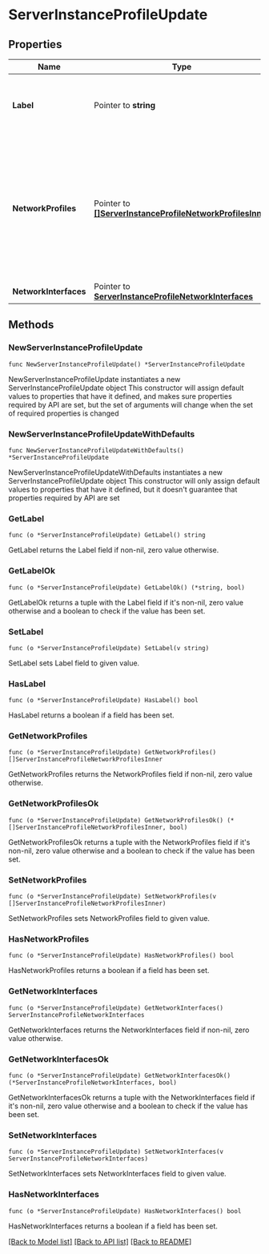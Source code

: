 # ServerInstanceProfileUpdate

## Properties

Name | Type | Description | Notes
------------ | ------------- | ------------- | -------------
**Label** | Pointer to **string** | The Server profile label. Will be automatically generated if not provided. | [optional] 
**NetworkProfiles** | Pointer to [**[]ServerInstanceProfileNetworkProfilesInner**](ServerInstanceProfileNetworkProfilesInner.md) | Network profiles mapping for each network in this infrastructure. Changes to this configuration will be duplicated on each vm-instance of this group. | [optional] 
**NetworkInterfaces** | Pointer to [**ServerInstanceProfileNetworkInterfaces**](ServerInstanceProfileNetworkInterfaces.md) |  | [optional] 

## Methods

### NewServerInstanceProfileUpdate

`func NewServerInstanceProfileUpdate() *ServerInstanceProfileUpdate`

NewServerInstanceProfileUpdate instantiates a new ServerInstanceProfileUpdate object
This constructor will assign default values to properties that have it defined,
and makes sure properties required by API are set, but the set of arguments
will change when the set of required properties is changed

### NewServerInstanceProfileUpdateWithDefaults

`func NewServerInstanceProfileUpdateWithDefaults() *ServerInstanceProfileUpdate`

NewServerInstanceProfileUpdateWithDefaults instantiates a new ServerInstanceProfileUpdate object
This constructor will only assign default values to properties that have it defined,
but it doesn't guarantee that properties required by API are set

### GetLabel

`func (o *ServerInstanceProfileUpdate) GetLabel() string`

GetLabel returns the Label field if non-nil, zero value otherwise.

### GetLabelOk

`func (o *ServerInstanceProfileUpdate) GetLabelOk() (*string, bool)`

GetLabelOk returns a tuple with the Label field if it's non-nil, zero value otherwise
and a boolean to check if the value has been set.

### SetLabel

`func (o *ServerInstanceProfileUpdate) SetLabel(v string)`

SetLabel sets Label field to given value.

### HasLabel

`func (o *ServerInstanceProfileUpdate) HasLabel() bool`

HasLabel returns a boolean if a field has been set.

### GetNetworkProfiles

`func (o *ServerInstanceProfileUpdate) GetNetworkProfiles() []ServerInstanceProfileNetworkProfilesInner`

GetNetworkProfiles returns the NetworkProfiles field if non-nil, zero value otherwise.

### GetNetworkProfilesOk

`func (o *ServerInstanceProfileUpdate) GetNetworkProfilesOk() (*[]ServerInstanceProfileNetworkProfilesInner, bool)`

GetNetworkProfilesOk returns a tuple with the NetworkProfiles field if it's non-nil, zero value otherwise
and a boolean to check if the value has been set.

### SetNetworkProfiles

`func (o *ServerInstanceProfileUpdate) SetNetworkProfiles(v []ServerInstanceProfileNetworkProfilesInner)`

SetNetworkProfiles sets NetworkProfiles field to given value.

### HasNetworkProfiles

`func (o *ServerInstanceProfileUpdate) HasNetworkProfiles() bool`

HasNetworkProfiles returns a boolean if a field has been set.

### GetNetworkInterfaces

`func (o *ServerInstanceProfileUpdate) GetNetworkInterfaces() ServerInstanceProfileNetworkInterfaces`

GetNetworkInterfaces returns the NetworkInterfaces field if non-nil, zero value otherwise.

### GetNetworkInterfacesOk

`func (o *ServerInstanceProfileUpdate) GetNetworkInterfacesOk() (*ServerInstanceProfileNetworkInterfaces, bool)`

GetNetworkInterfacesOk returns a tuple with the NetworkInterfaces field if it's non-nil, zero value otherwise
and a boolean to check if the value has been set.

### SetNetworkInterfaces

`func (o *ServerInstanceProfileUpdate) SetNetworkInterfaces(v ServerInstanceProfileNetworkInterfaces)`

SetNetworkInterfaces sets NetworkInterfaces field to given value.

### HasNetworkInterfaces

`func (o *ServerInstanceProfileUpdate) HasNetworkInterfaces() bool`

HasNetworkInterfaces returns a boolean if a field has been set.


[[Back to Model list]](../README.md#documentation-for-models) [[Back to API list]](../README.md#documentation-for-api-endpoints) [[Back to README]](../README.md)


